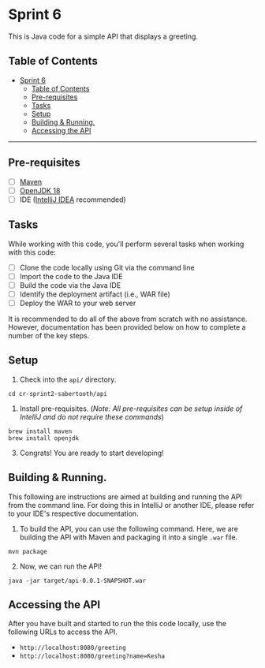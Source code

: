 # Sprint 6

This is Java code for a simple API that displays a greeting. 

## Table of Contents
- [Sprint 6](#sprint-6)
  - [Table of Contents](#table-of-contents)
  - [Pre-requisites](#pre-requisites)
  - [Tasks](#tasks)
  - [Setup](#setup)
  - [Building & Running.](#building--running)
  - [Accessing the API](#accessing-the-api)

---

## Pre-requisites
- [ ] [Maven](https://maven.apache.org/index.html)
- [ ] [OpenJDK 18](https://openjdk.org/)
- [ ] IDE ([IntelliJ IDEA](https://www.jetbrains.com/idea/) recommended)

## Tasks
While working with this code, you'll perform several tasks when working with this code:

- [ ] Clone the code locally using Git via the command line
- [ ] Import the code to the Java IDE
- [ ] Build the code via the Java IDE
- [ ] Identify the deployment artifact (i.e., WAR file)
- [ ] Deploy the WAR to your web server

It is recommended to do all of the above from scratch with no assistance. However, documentation has been provided below on how to complete a number of the key steps.

## Setup
1. Check into the `api/` directory.
```shell
cd cr-sprint2-sabertooth/api
```

1. Install pre-requisites. (_Note: All pre-requisites can be setup inside of IntelliJ and do not require these commands_)
```
brew install maven
brew install openjdk
```

3. Congrats! You are ready to start developing!

## Building & Running.
This following are instructions are aimed at building and running the API from the command line. For doing this in IntelliJ or another IDE, please refer to your IDE's respective documentation.

1. To build the API, you can use the following command. Here, we are building the API with Maven and packaging it into a single `.war` file.
```shell
mvn package
```

2. Now, we can run the API!
```
java -jar target/api-0.0.1-SNAPSHOT.war
```

## Accessing the API
After you have built and started to run the this code locally, use the following URLs to access the API.

* `http://localhost:8080/greeting`
* `http://localhost:8080/greeting?name=Kesha`
